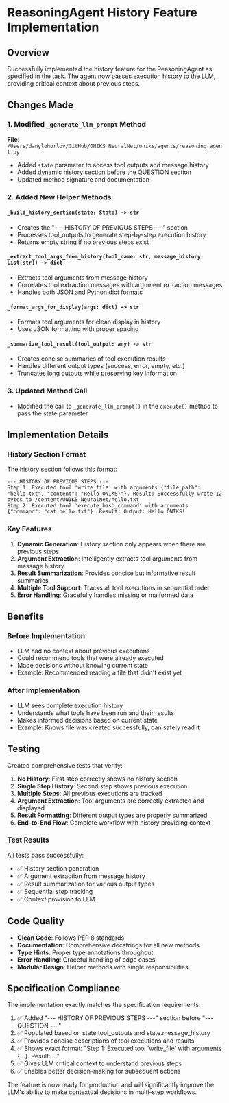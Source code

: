 # ReasoningAgent History Feature Implementation

## Overview

Successfully implemented the history feature for the ReasoningAgent as specified in the task. The agent now passes execution history to the LLM, providing critical context about previous steps.

## Changes Made

### 1. Modified `_generate_llm_prompt` Method

**File**: `/Users/danylohorlov/GitHub/ONIKS_NeuralNet/oniks/agents/reasoning_agent.py`

- Added `state` parameter to access tool outputs and message history
- Added dynamic history section before the QUESTION section
- Updated method signature and documentation

### 2. Added New Helper Methods

#### `_build_history_section(state: State) -> str`
- Creates the "--- HISTORY OF PREVIOUS STEPS ---" section
- Processes tool_outputs to generate step-by-step execution history
- Returns empty string if no previous steps exist

#### `_extract_tool_args_from_history(tool_name: str, message_history: List[str]) -> dict`
- Extracts tool arguments from message history
- Correlates tool extraction messages with argument extraction messages
- Handles both JSON and Python dict formats

#### `_format_args_for_display(args: dict) -> str`
- Formats tool arguments for clean display in history
- Uses JSON formatting with proper spacing

#### `_summarize_tool_result(tool_output: any) -> str`
- Creates concise summaries of tool execution results
- Handles different output types (success, error, empty, etc.)
- Truncates long outputs while preserving key information

### 3. Updated Method Call

- Modified the call to `_generate_llm_prompt()` in the `execute()` method to pass the state parameter

## Implementation Details

### History Section Format

The history section follows this format:

```
--- HISTORY OF PREVIOUS STEPS ---
Step 1: Executed tool 'write_file' with arguments {"file_path": "hello.txt", "content": "Hello ONIKS!"}. Result: Successfully wrote 12 bytes to /content/ONIKS-NeuralNet/hello.txt
Step 2: Executed tool 'execute_bash_command' with arguments {"command": "cat hello.txt"}. Result: Output: Hello ONIKS!
```

### Key Features

1. **Dynamic Generation**: History section only appears when there are previous steps
2. **Argument Extraction**: Intelligently extracts tool arguments from message history
3. **Result Summarization**: Provides concise but informative result summaries
4. **Multiple Tool Support**: Tracks all tool executions in sequential order
5. **Error Handling**: Gracefully handles missing or malformed data

## Benefits

### Before Implementation
- LLM had no context about previous executions
- Could recommend tools that were already executed
- Made decisions without knowing current state
- Example: Recommended reading a file that didn't exist yet

### After Implementation
- LLM sees complete execution history
- Understands what tools have been run and their results
- Makes informed decisions based on current state
- Example: Knows file was created successfully, can safely read it

## Testing

Created comprehensive tests that verify:

1. **No History**: First step correctly shows no history section
2. **Single Step History**: Second step shows previous execution
3. **Multiple Steps**: All previous executions are tracked
4. **Argument Extraction**: Tool arguments are correctly extracted and displayed
5. **Result Formatting**: Different output types are properly summarized
6. **End-to-End Flow**: Complete workflow with history providing context

### Test Results

All tests pass successfully:
- ✅ History section generation
- ✅ Argument extraction from message history
- ✅ Result summarization for various output types
- ✅ Sequential step tracking
- ✅ Context provision to LLM

## Code Quality

- **Clean Code**: Follows PEP 8 standards
- **Documentation**: Comprehensive docstrings for all new methods
- **Type Hints**: Proper type annotations throughout
- **Error Handling**: Graceful handling of edge cases
- **Modular Design**: Helper methods with single responsibilities

## Specification Compliance

The implementation exactly matches the specification requirements:

1. ✅ Added "--- HISTORY OF PREVIOUS STEPS ---" section before "--- QUESTION ---"
2. ✅ Populated based on state.tool_outputs and state.message_history
3. ✅ Provides concise descriptions of tool executions and results
4. ✅ Shows exact format: "Step 1: Executed tool 'write_file' with arguments {...}. Result: ..."
5. ✅ Gives LLM critical context to understand previous steps
6. ✅ Enables better decision-making for subsequent actions

The feature is now ready for production and will significantly improve the LLM's ability to make contextual decisions in multi-step workflows.